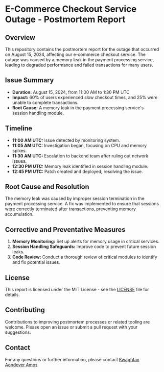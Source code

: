 # E-Commerce Checkout Service Outage - Postmortem Report

## Overview
This repository contains the postmortem report for the outage that occurred on August 15, 2024, affecting our e-commerce checkout service. The outage was caused by a memory leak in the payment processing service, leading to degraded performance and failed transactions for many users.

## Issue Summary
- **Duration:** August 15, 2024, from 11:00 AM to 1:30 PM UTC
- **Impact:** 60% of users experienced slow checkout times, and 25% were unable to complete transactions.
- **Root Cause:** A memory leak in the payment processing service's session handling module.

## Timeline
- **11:00 AM UTC:** Issue detected by monitoring system.
- **11:05 AM UTC:** Investigation began, focusing on CPU and memory spikes.
- **11:30 AM UTC:** Escalation to backend team after ruling out network issues.
- **12:30 PM UTC:** Memory leak identified in session handling module.
- **12:45 PM UTC:** Patch created and deployed, resolving the issue.

## Root Cause and Resolution
The memory leak was caused by improper session termination in the payment processing service. A fix was implemented to ensure that sessions were correctly terminated after transactions, preventing memory accumulation.

## Corrective and Preventative Measures
1. **Memory Monitoring:** Set up alerts for memory usage in critical services.
2. **Session Handling Safeguards:** Improve code to prevent future session leaks.
3. **Code Review:** Conduct a thorough review of critical modules to identify and fix potential issues.

## License
This report is licensed under the MIT License - see the [LICENSE](https://docs.google.com/document/d/12HRHMhd8tEj8tTVP60C1cBdPAXatUyQ214gn75UX5XI/edit?usp=sharing ) file for details.

## Contributing
Contributions to improving postmortem processes or related tooling are welcome. Please open an issue or submit a pull request with your suggestions.

## Contact
For any questions or further information, please contact [Kwaghfan Aondover Amos](mailto:callamos88@gmail.com)

